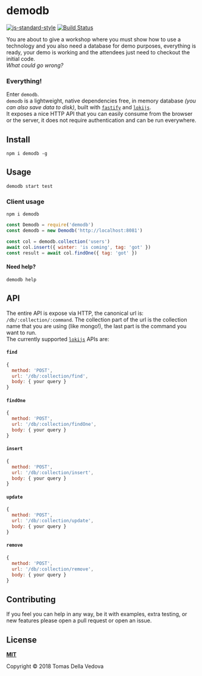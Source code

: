 # demodb

[![js-standard-style](https://img.shields.io/badge/code%20style-standard-brightgreen.svg?style=flat)](http://standardjs.com/)  [![Build Status](https://travis-ci.org/delvedor/demodb.svg?branch=master)](https://travis-ci.org/delvedor/demodb)

You are about to give a workshop where you must show how to use a technology and you also need a database for demo purposes, everything is ready, your demo is working and the attendees just need to checkout the initial code.<br/>
*What could go wrong?*

### Everything!

Enter `demodb`.<br/>
`demodb` is a lightweight, native dependencies free, in memory database *(you can also save data to disk)*, built with [`fastify`](https://github.com/fastify/fastify) and [`lokijs`](https://github.com/techfort/LokiJS).<br/>
It exposes a nice HTTP API that you can easily consume from the browser or the server, it does not require authentication and can be run everywhere.


<a name="install"></a>
## Install
```
npm i demodb -g
```

<a name="usage"></a>
## Usage
```
demodb start test
```

### Client usage
```
npm i demodb
```
```js
const Demodb = require('demodb')
const demodb = new Demodb('http://localhost:8081')

const col = demodb.collection('users')
await col.insert({ winter: 'is coming', tag: 'got' })
const result = await col.findOne({ tag: 'got' })
```

#### Need help?
```
demodb help
```

## API

The entire API is expose via HTTP, the canonical url is: `/db/:collection/:command`. The collection part of the url is the collection name that you are using (like mongo!), the last part is the command you want to run.<br/>
The currently supported [`lokijs`](https://github.com/techfort/LokiJS) APIs are:

#### `find`
```js
{
  method: 'POST',
  url: '/db/:collection/find',
  body: { your query }
}
```
#### `findOne`
```js
{
  method: 'POST',
  url: '/db/:collection/findOne',
  body: { your query }
}
```
#### `insert`
```js
{
  method: 'POST',
  url: '/db/:collection/insert',
  body: { your query }
}
```
#### `update`
```js
{
  method: 'POST',
  url: '/db/:collection/update',
  body: { your query }
}
```
#### `remove`
```js
{
  method: 'POST',
  url: '/db/:collection/remove',
  body: { your query }
}
```

## Contributing
If you feel you can help in any way, be it with examples, extra testing, or new features please open a pull request or open an issue.


## License
**[MIT](https://github.com/delvedor/demodb/blob/master/LICENSE)**

Copyright © 2018 Tomas Della Vedova
